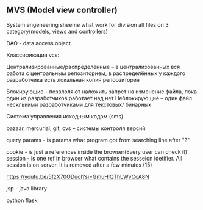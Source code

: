 ## MVS (Model view controller)

System engeneering sheeme what work for division all files on 3 category(models, views and controllers)

DAO - data access object.

Классификация vcs:

Централизированные/распределённые – в централизованных вся работа с центральным репозиторием, в распределённых у каждого разработчика есть локальная копия репоозитория

Блокирующие – позвлоляют наложить запрет на изменение файла, пока один из разработчиков работает над нет
Неблокирующие – один файл несклькими разработчиками
для текстовых/ бинарных

Система управления исходным кодом (sms)

bazaar, mercurial, git, cvs – системы контроля версий

query params - is params what program got from searching line after "?"

cookie - is just a references inside the browser(Every user can check it)
session - is one ref in browser what contains the sesseion idetifier. All session is on server. It is removed after a few minutes (15)

https://youtu.be/5fzX70ODuoI?si=GmuHlQThLWvCcA8N

jsp - java library

python flask

